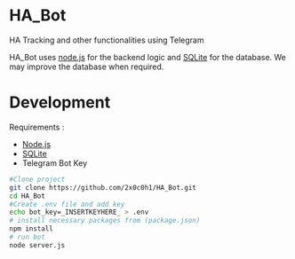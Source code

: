 # HA_Bot
HA Tracking and other functionalities using Telegram

HA_Bot uses [node.js](https://nodejs.org/en/) for the backend logic and [SQLite](https://www.sqlite.org/index.html) for the database. We may improve the database when required. 
# Development 

Requirements :

* [Node.js](https://nodejs.org/en/)
* [SQLite](https://www.sqlite.org/index.html)
* Telegram Bot Key

```bash
#Clone project
git clone https://github.com/2x0c0h1/HA_Bot.git
cd HA_Bot
#Create .env file and add key
echo bot_key=_INSERTKEYHERE_ > .env
# install necessary packages from (package.json)
npm install
# run bot
node server.js
```

